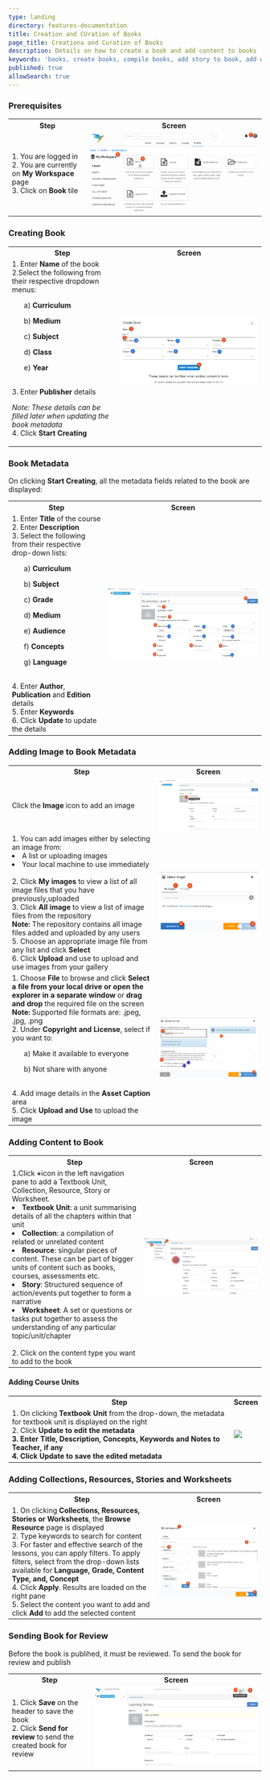 ```yaml
---
type: landing
directory: features-documentation
title: Creation and CUration of Books
page_title: Creationa and Curation of Books
description: Details on how to create a book and add content to books
keywords: 'books, create books, compile books, add story to book, add worksheets'
published: true
allowSearch: true
---
```


### Prerequisites
<table>
  <tr>
    <th>Step</th>
    <th>Screen</th>
  </tr>
  <tr>
    <td>1. You are logged in <br>2. You are currently on <strong>My Workspace</strong> page <br>3. Click on <strong>Book</strong> tile
       </td>
      <td><img src="pages/features-documentation/images/book_workspace.png"></td>
  </tr>
  </table>
  
 ### Creating Book
 <table>
  <tr>
    <th>Step</th>
    <th>Screen</th>
  </tr>
  <tr>
    <td>1. Enter <strong>Name</strong> of the book <br>2.Select the following from their respective dropdown menus: <ol>a) <strong>Curriculum</strong></ol> <ol>b) <strong>Medium</strong></ol> <ol>c) <strong>Subject</strong></ol> <ol>d) <strong>Class</strong></ol> <ol>e) <strong>Year</strong></ol> <br>3. Enter <strong>Publisher</strong> details
      
*Note: These details can be filled later when updating the book metadata* 
<br>4. Click <strong>Start Creating</strong>
       </td>
      <td><img src="pages/features-documentation/images/book_createbook.png"></td>
  </tr>
  </table>
  
  ### Book Metadata
  On clicking <strong>Start Creating</strong>, all the metadata fields related to the book are displayed:
<table>
  <tr>
    <th>Step</th>
    <th>Screen</th>
  </tr>
  <tr>
    <td>1. Enter <strong>Title</strong> of the course <br>2. Enter <strong>Description</strong> <br>3. Select the following from their respective drop-down lists: <ol>a) <strong>Curriculum</strong></ol> <ol>b) <strong>Subject</strong></ol><ol>c) <strong>Grade</strong></ol> <ol>d) <strong>Medium</strong></ol> <ol>e) <strong>Audience</strong></ol> <ol>f) <strong>Concepts</strong></ol> <ol>g) <strong>Language</strong></ol> <br>4. Enter <strong>Author</strong>, <strong>Publication</strong> and <strong>Edition</strong> details <br>5. Enter <strong>Keywords</strong> <br>6. Click <strong>Update</strong> to update the details
    </td>
    <td><img src="pages/features-documentation/images/book_metadata2.png"></td>
  </tr>
  </table>

### Adding Image to Book Metadata

<table>
  <tr>
    <th>Step</th>
    <th>Screen</th>
  </tr>
  <tr>
    <td>Click the <strong>Image</strong> icon to add an image</td>
    <td><img src="pages/features-documentation/images/course_imageicon.png"></td>
  </tr>
  <tr>
    <td>1. You can add images either by selecting an image from:<br>
      <li>A list or uploading images</li>
      <li>Your local machine to use immediately</li>
      <br>2. Click <strong>My images</strong> to view a list of all image files that you have previously,uploaded <br>3. Click <strong>All image</strong> to view a list of image files from the repository 
      <br><strong>Note:</strong> The repository contains all image files added and uploaded by any users 
      <br>5. Choose an appropriate image file from any list and click <strong>Select</strong><br>6. Click <strong>Upload</strong> and use to upload and use images from your gallery
    </td>
    <td><img src="pages/features-documentation/images/course_selectimage.png"></td>
  </tr>
  <tr>
      <td>1. Choose <strong>File</strong> to browse and click <strong>Select a file from your local drive or open the explorer in a separate window</strong> or <strong>drag and drop</strong> the required file on the screen <br><strong>Note:</strong> Supported file formats are: .jpeg, .jpg, .png <br>2. Under <strong>Copyright and License</strong>, select if you want to: <ol>a) Make it available to everyone</ol> <ol>b) Not share with anyone</ol>
      <br>4. Add image details in the <strong>Asset Caption</strong> area <br>5. Click <strong>Upload and Use</strong> to upload the image
      </td>
    <td><img src="pages/features-documentation/images/course_uploadimage.png"></td>
  </tr>
</table>

### Adding Content to Book
<table>
  <tr>
    <th>Step</th>
    <th>Screen</th>
  </tr>
  <tr>
    <td>1.Click <strong>+</strong>icon in the left navigation pane to add a Textbook Unit, Collection, Resource, Story or Worksheet.
<li><strong>Textbook Unit</strong>:  a unit summarising details of all the chapters within that unit
<li><strong>Collection</strong>: a compilation of related or unrelated content
<li><strong>Resource</strong>: singular pieces of content. These can be part of bigger units of content such as books, courses, assessments etc.
<li><strong>Story</strong>: Structured sequence of action/events put together to form a narrative
<li><strong>Worksheet</strong>: A set or questions or tasks put together to assess the understanding of any particular topic/unit/chapter</li>
      <br>2. Click on the content type you want to add to the book</td>
    <td><img src="pages/features-documentation/images/book_selectingcontent.png"></td>
  </tr>
  </tr>
</table>

#### Adding Course Units

<table>
  <tr>
    <th>Step</th>
    <th>Screen</th>
  </tr>
  <tr>
    <td>1. On clicking <strong>Textbook Unit</strong> from the drop-down, the metadata for textbook unit is displayed on the right <br>2. Click <strong>Update<strong> to edit the metadata <br>3. Enter <strong>Title</strong>, <strong>Description</strong>, <strong>Concepts</strong>, <strong>Keywords</strong> and <strong>Notes to Teacher</strong>, if any <br>4. Click <strong>Update</strong> to save the edited metadata</td>
    <td><img src="pages/features-doc/image/book_unit_metadat.png"></td>
  </tr>
</table>

### Adding Collections, Resources, Stories and Worksheets
<table>
  <tr>
    <th>Step</th>
    <th>Screen</th>
  </tr>
  <tr>
    <td>1. On clicking <strong>Collections, Resources, Stories or Worksheets</strong>, the <strong>Browse Resource</strong> page is displayed <br>2. Type keywords to search for content <br>3. For faster and effective search of the lessons, you can apply filters. To apply filters, select from the drop-down lists available for <strong>Language, Grade, Content Type, and, Concept</strong>
 <br>4. Click <strong>Apply</strong>. Results are loaded on the right pane  <br>5. Select the content you want to add and click <strong>Add</strong> to add the selected content
    </td>
    <td><img src="pages/features-documentation/images/course_addingresource_subscreen.png"></td>
  </tr>
  </tr>
  </table>
  
 ### Sending Book for Review
Before the book is publihed, it must be reviewed. To send the book for review and publish
<table>
  <tr>
    <th>Step</th>
    <th>Screen</th>
  </tr>
  <tr>
    <td>1. Click <strong>Save</strong> on the header to save the book <br>2. Click <strong>Send for review</strong> to send the created book for review
    </td>
    <td><img src="pages/features-documentation/images/book_sendforreview.png"></td>
  </tr>    
  </table>
